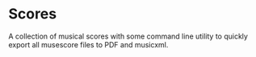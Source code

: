 # Scores

A collection of musical scores with some command line utility to quickly export all musescore files to PDF and musicxml.